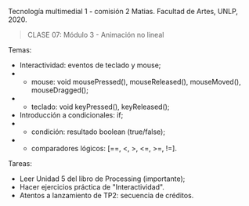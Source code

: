 Tecnología multimedial 1 - comisión 2 Matias. Facultad de Artes, UNLP, 2020.

> CLASE 07: Módulo 3 - Animación no lineal

Temas:

- Interactividad: eventos de teclado y mouse;
- - mouse: void mousePressed(), mouseReleased(), mouseMoved(), mouseDragged();
- - teclado: void keyPressed(), keyReleased();
- Introducción a condicionales: if;
- - condición: resultado boolean (true/false);
- - comparadores lógicos: [==, <, >, <=, >=, !=].


Tareas:
- Leer Unidad 5 del libro de Processing (importante);
- Hacer ejercicios práctica de "Interactividad".
- Atentos a lanzamiento de TP2: secuencia de créditos.
